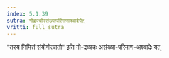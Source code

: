 ```yaml
---
index: 5.1.39
sutra: गोद्व्यचोरसंख्यापरिमाणाश्वादेर्यत्‌
vritti: full_sutra
---
```


"तस्य निमित्तं संयोगोत्पातौ" इति गो-द्‍व्यचः असंख्या-परिमाण-अश्वादेः यत् 